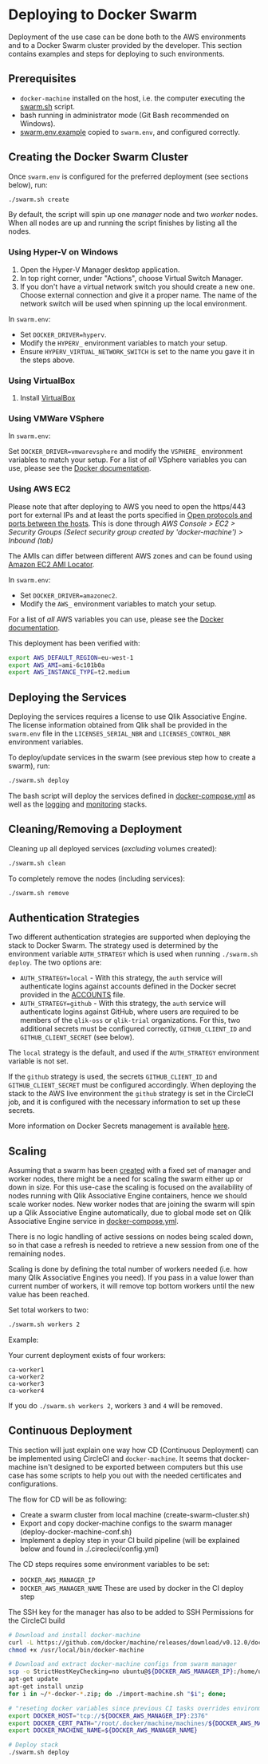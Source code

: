 # Deploying to Docker Swarm

Deployment of the use case can be done both to the AWS environments and to a Docker Swarm cluster provided by the
developer. This section contains examples and steps for deploying to such environments.

## Prerequisites

* `docker-machine` installed on the host, i.e. the computer executing the [swarm.sh](../swarm.sh) script.
* bash running in administrator mode (Git Bash recommended on Windows).
* [swarm.env.example](/swarm.env.example) copied to `swarm.env`, and configured correctly.

## Creating the Docker Swarm Cluster

Once `swarm.env` is configured for the preferred deployment (see sections below), run:

```bash
./swarm.sh create
```

By default, the script will spin up one _manager_ node and two _worker_ nodes. When all nodes are up and running the
script finishes by listing all the nodes.

### Using Hyper-V on Windows

1. Open the Hyper-V Manager desktop application.
1. In top right corner, under "Actions", choose Virtual Switch Manager.
1. If you don't have a virtual network switch you should create a new one.
    Choose external connection and give it a proper name.
    The name of the network switch will be used when spinning up the local environment.

In `swarm.env`:

- Set `DOCKER_DRIVER=hyperv`.
- Modify the `HYPERV_` environment variables to match your setup.
- Ensure `HYPERV_VIRTUAL_NETWORK_SWITCH` is set to the name you gave it in the steps above.

### Using VirtualBox

1. Install [VirtualBox](https://www.virtualbox.org/wiki/Downloads)

### Using VMWare VSphere

In `swarm.env`:

Set `DOCKER_DRIVER=vmwarevsphere` and modify the `VSPHERE_` environment variables to match your setup. For a list of
_all_ VSphere variables you can use, please see the
[Docker documentation](https://docs.docker.com/machine/drivers/vsphere/).

### Using AWS EC2

Please note that after deploying to AWS you need to open the https/443 port for external IPs and at least the ports
specified in
[Open protocols and ports between the hosts](https://docs.docker.com/engine/swarm/swarm-tutorial/#open-protocols-and-ports-between-the-hosts).
This is done through *AWS Console > EC2 > Security Groups (Select security group created by 'docker-machine') >
Inbound (tab)*

The AMIs can differ between different AWS zones and can be found using
[Amazon EC2 AMI Locator](https://cloud-images.ubuntu.com/locator/ec2/).

In `swarm.env`:

- Set `DOCKER_DRIVER=amazonec2`.
- Modify the `AWS_` environment variables to match your setup.

For a list of _all_ AWS variables you can use, please see the
[Docker documentation](https://docs.docker.com/machine/drivers/aws/).

This deployment has been verified with:

```sh
export AWS_DEFAULT_REGION=eu-west-1
export AWS_AMI=ami-6c101b0a
export AWS_INSTANCE_TYPE=t2.medium
```

## Deploying the Services

Deploying the services requires a license to use Qlik Associative Engine. The license information obtained from Qlik
shall be provided in the `swarm.env` file in the `LICENSES_SERIAL_NBR` and `LICENSES_CONTROL_NBR` environment variables.

To deploy/update services in the swarm (see previous step how to create a swarm), run:

```bash
./swarm.sh deploy
```

The bash script will deploy the services defined in [docker-compose.yml](../docker-compose.yml) as well as the
[logging](../docker-compose.logging.yml) and [monitoring](../docker-compose.monitoring.yml) stacks.

## Cleaning/Removing a Deployment

Cleaning up all deployed services (_excluding_ volumes created):

```bash
./swarm.sh clean
```

To completely remove the nodes (including services):

```bash
./swarm.sh remove
```

## Authentication Strategies

Two different authentication strategies are supported when deploying the stack to Docker Swarm. The strategy used is
determined by the environment variable `AUTH_STRATEGY` which is used when running `./swarm.sh deploy`. The two options
are:

- `AUTH_STRATEGY=local` - With this strategy, the `auth` service will authenticate logins against
    accounts defined in the Docker secret provided in the [ACCOUNTS](../secrets/ACCOUNTS) file.
- `AUTH_STRATEGY=github` - With this strategy, the `auth` service will authenticate logins against GitHub, where users
    are required to be members of the `qlik-oss` or `qlik-trial` organizations. For this, two additional secrets must be
    configured correctly, `GITHUB_CLIENT_ID` and `GITHUB_CLIENT_SECRET` (see below).

The `local` strategy is the default, and used if the `AUTH_STRATEGY` environment variable is not set.

If the `github` strategy is used, the secrets `GITHUB_CLIENT_ID` and `GITHUB_CLIENT_SECRET` must be configured
accordingly. When deploying the stack to the AWS live environment the `github` strategy is set in the CircleCI job,
and it is configured with the necessary information to set up these secrets.

More information on Docker Secrets management is available [here](./secrets.md).

## Scaling

Assuming that a swarm has been [created](#deploy) with a fixed set of manager and worker nodes, there might be a need
for scaling the swarm either up or down in size. For this use-case the scaling is focused on the availability of nodes
running with Qlik Associative Engine containers, hence we should scale worker nodes. New worker nodes that are joining the swarm will
spin up a Qlik Associative Engine automatically, due to global mode set on Qlik Associative Engine service in
[docker-compose.yml](../docker-compose.yml).

There is no logic handling of active sessions on nodes being scaled down, so in that case a refresh is needed to
retrieve a new session from one of the remaining nodes.

Scaling is done by defining the total number of workers needed (i.e. how many Qlik Associative Engines you need). If you pass in a
value lower than current number of workers, it will remove top bottom workers until the new value has been reached.

Set total workers to two:

```bash
./swarm.sh workers 2
```

Example:

Your current deployment exists of four workers:

```
ca-worker1
ca-worker2
ca-worker3
ca-worker4
```

If you do `./swarm.sh workers 2`, workers `3` and `4` will be removed.

## Continuous Deployment

This section will just explain one way how CD (Continuous Deployment) can be implemented using CircleCI and
`docker-machine`. It seems that docker-machine isn't designed to be exported between computers but this use case has
some scripts to help you out with the needed certificates and configurations.

The flow for CD will be as following:
- Create a swarm cluster from local machine (create-swarm-cluster.sh)
- Export and copy docker-machine configs to the swarm manager (deploy-docker-machine-conf.sh)
- Implement a deploy step in your CI build pipeline (will be explained below and found in ./.cirecleci/config.yml)

The CD steps requires some environment variables to be set:
- `DOCKER_AWS_MANAGER_IP`
- `DOCKER_AWS_MANAGER_NAME`
These are used by docker in the CI deploy step

The SSH key for the manager has also to be added to SSH Permissions for the CircleCI build

```sh
# Download and install docker-machine
curl -L https://github.com/docker/machine/releases/download/v0.12.0/docker-machine-`uname -s`-`uname -m` > /usr/local/bin/docker-machine
chmod +x /usr/local/bin/docker-machine

# Download and extract docker-machine configs from swarm manager
scp -o StrictHostKeyChecking=no ubuntu@${DOCKER_AWS_MANAGER_IP}:/home/ubuntu/*-docker-*.zip ~/
apt-get update
apt-get install unzip
for i in ~/*-docker-*.zip; do ./import-machine.sh "$i"; done;

# "reseting docker variables since previous CI tasks overrides environment variables"
export DOCKER_HOST="tcp://${DOCKER_AWS_MANAGER_IP}:2376"
export DOCKER_CERT_PATH="/root/.docker/machine/machines/${DOCKER_AWS_MANAGER_NAME}"
export DOCKER_MACHINE_NAME=${DOCKER_AWS_MANAGER_NAME}

# Deploy stack
./swarm.sh deploy
```
